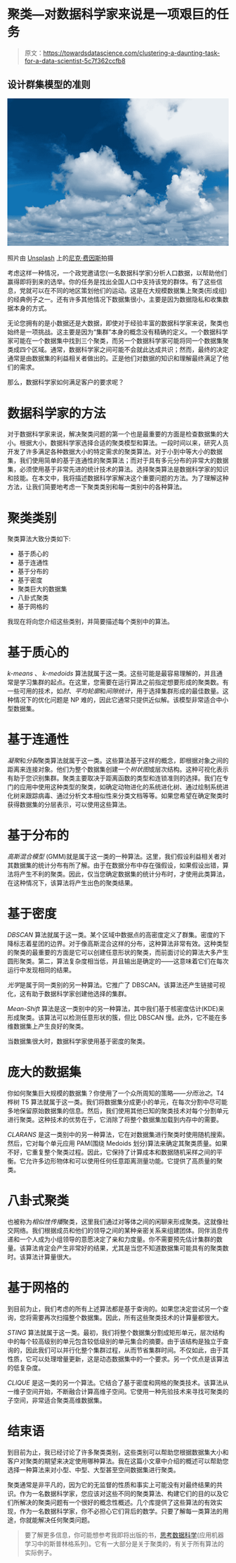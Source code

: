 # 聚类—对数据科学家来说是一项艰巨的任务

> 原文：<https://towardsdatascience.com/clustering-a-daunting-task-for-a-data-scientist-5c7f362ccfb8>

## 设计群集模型的准则

![](img/108a93530d210f1390cae8a43481960e.png)

照片由 [Unsplash](https://unsplash.com/s/photos/clouds-sky?utm_source=unsplash&utm_medium=referral&utm_content=creditCopyText) 上的[尼克·费因斯](https://unsplash.com/@jannerboy62?utm_source=unsplash&utm_medium=referral&utm_content=creditCopyText)拍摄

考虑这样一种情况，一个政党邀请您(一名数据科学家)分析人口数据，以帮助他们赢得即将到来的选举。你的任务是找出全国人口中支持该党的群体。有了这些信息，党就可以在不同的地区策划他们的运动。这是在大规模数据集上聚类(形成组)的经典例子之一。还有许多其他情况下数据集很小，主要是因为数据隐私和收集数据本身的方式。

无论您拥有的是小数据还是大数据，即使对于经验丰富的数据科学家来说，聚类也始终是一项挑战。这主要是因为“集群”本身的概念没有精确的定义。一个数据科学家可能在一个数据集中找到三个聚类，而另一个数据科学家可能将同一个数据集聚类成四个区域。通常，数据科学家之间可能不会就此达成共识；然而，最终的决定通常是由数据集的利益相关者做出的。正是他们对数据的知识和理解最终满足了他们的需求。

那么，数据科学家如何满足客户的要求呢？

# 数据科学家的方法

对于数据科学家来说，解决聚类问题的第一个也是最重要的方面是检查数据集的大小。根据大小，数据科学家选择合适的聚类模型和算法。一段时间以来，研究人员开发了许多满足各种数据大小的特定需求的聚类算法。对于小到中等大小的数据集，我们使用简单的基于连通性的聚类算法；而对于具有多元分布的非常大的数据集，必须使用基于非常先进的统计技术的算法。选择聚类算法是数据科学家的知识和技能。在本文中，我将描述数据科学家解决这个重要问题的方法。为了理解这种方法，让我们简要地考虑一下聚类类别和每一类别中的各种算法。

# 聚类类别

聚类算法大致分类如下:

*   基于质心的
*   基于连通性
*   基于分布的
*   基于密度
*   聚类巨大的数据集
*   八卦式聚类
*   基于网格的

我现在将向您介绍这些类别，并简要描述每个类别中的算法。

# 基于质心的

*k-means* 、 *k-medoids* 算法就属于这一类。这些可能是最容易理解的，并且通常是学习集群的起点。在这里，您需要在运行算法之前指定想要形成的聚类数。有一些可用的技术，如*肘*、*平均轮廓*和*间隙统计*，用于选择集群形成的最佳数量。这种情况下的优化问题是 NP 难的，因此它通常只提供近似解。该模型非常适合中小型数据集。

# 基于连通性

*凝聚*和*分裂*聚类算法就属于这一类。这些算法基于这样的概念，即根据对象之间的距离来连接对象。他们为整个数据集创建一个*树状图*或层次结构。这种可视化表示有助于您识别集群。聚类主要取决于距离函数的类型和连锁准则的选择。我们在专门的应用中使用这种类型的聚类，如确定动物进化的系统进化树、通过绘制系统进化树来跟踪病毒、通过分析文本相似性来分类文档等等。如果您希望在确定聚类时获得数据集的分层表示，可以使用这些算法。

# 基于分布的

*高斯混合模型* (GMM)就是属于这一类的一种算法。这里，我们假设利益相关者对其数据集的统计分布有所了解。由于在数据分布中存在强假设，如果假设出错，算法将产生不利的聚类。因此，仅当您确定数据集的统计分布时，才使用此类算法，在这种情况下，该算法将产生出色的聚类结果。

# 基于密度

*DBSCAN* 算法就属于这一类。某个区域中数据点的高密度定义了群集。密度的下降标志着星团的边界。对于像高斯混合这样的分布，这种算法非常有效。这种类型的聚类的最重要的方面是它可以创建任意形状的聚类，而前面讨论的算法大多产生圆形聚类。第二，算法复杂度相当低，并且输出是确定的——这意味着它们在每次运行中发现相同的结果。

*光学*是属于同一类别的另一种算法。它推广了 DBSCAN。该算法还产生链接可视化，这有助于数据科学家创建他选择的集群。

*Mean-Shift* 算法是这一类别中的另一种算法，其中我们基于核密度估计(KDE)来形成聚类。该算法可以检测任意形状的簇，但比 DBSCAN 慢。此外，它不能在多维数据集上产生良好的聚类。

当数据集很大时，数据科学家使用基于密度的聚类。

# 庞大的数据集

你如何聚集巨大规模的数据集？你使用了一个众所周知的策略——*分而治之*。T4 桦树 T5 算法就属于这一类。我们将数据集分成更小的单元，在每次分割中尽可能多地保留原始数据集的信息。然后，我们使用其他已知的聚类技术对每个分割单元进行聚类。这种技术的优势在于，它消除了将整个数据集加载到内存中的需要。

*CLARANS* 是这一类别中的另一种算法，它在对数据集进行聚类时使用随机搜索。然后，它对每个单元应用 PAM(围绕 Medoids 划分)算法来确定其聚类质量。如果不好，它重复整个聚类过程。因此，它保持了计算成本和数据随机采样之间的平衡。它允许多边形物体和可以使用任何任意距离测量功能。它提供了高质量的聚类。

# 八卦式聚类

也被称为*相似性传播*聚类，这里我们通过对等体之间的闲聊来形成聚类。这就像社交网络。我们根据成员和他们的领导之间的某种亲密关系来组建团体。同伴消息传递和一个人成为小组领导的意愿决定了亲和力度量。你不需要预先估计集群的数量。该算法肯定会产生非常好的结果，尤其是当您不知道数据集可能具有的聚类数时。该算法计算量很大。

# 基于网格的

到目前为止，我们考虑的所有上述算法都是基于查询的。如果您决定尝试另一个查询，您将需要再次扫描整个数据集。因此，所有这些聚类技术的计算量都很大。

*STING* 算法就属于这一类。最初，我们将整个数据集分割成矩形单元，层次结构中的每个较高级别的单元包含较低级别的单元集合的摘要。由于该结构是独立于查询的，因此我们可以并行化整个集群过程，从而节省集群时间。不仅如此，由于其性质，它可以处理增量更新，这是动态数据集中的一个要求。另一个优点是该算法的低复杂度。

*CLIQUE* 是这一类的另一个算法。它结合了基于密度和网格的聚类技术。该算法从一维子空间开始，不断融合计算高维子空间。它使用一种先验技术来寻找可聚类的子空间，非常适合聚类高维数据集。

# 结束语

到目前为止，我已经讨论了许多聚类类别，这些类别可以帮助您根据数据集大小和客户对聚类的期望来决定使用哪种算法。我在这篇小文章中介绍的概述可以帮助您选择一种算法来对小型、中型、大型甚至空间数据集进行聚类。

聚类通常是非平凡的，因为它的无监督的性质和事实上可能没有对最终结果的共识。作为一名数据科学家，您应该对这些不同的聚类算法、构建它们的目的以及它们所解决的聚类问题有一个很好的概念性概述。几个库提供了这些算法的有效实现，作为一名数据科学家，你不必担心它们背后的数学。只要了解每一类算法的用途，你就能解决任何聚类问题。

> 要了解更多信息，你可能想参考我即将出版的书，[思考数据科学](https://link.springer.com/book/9783031023620)(应用机器学习中的斯普林格系列)。它有一大部分是关于聚类的，有关于所有算法的实际例子。

[](https://medium.com/@profsarang/membership) 